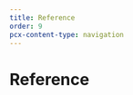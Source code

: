 ```yaml
---
title: Reference
order: 9
pcx-content-type: navigation
---
```


# Reference

<DirectoryListing path="/reference" />
